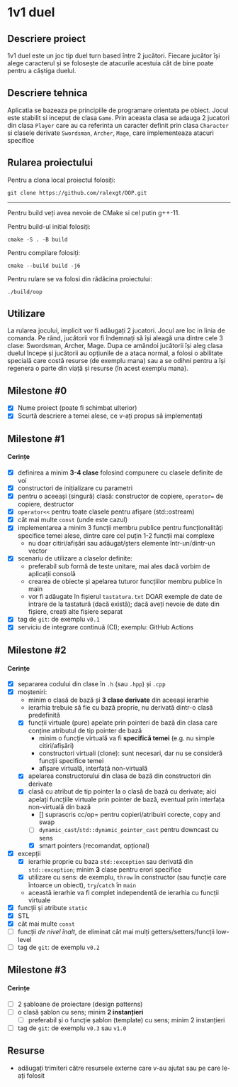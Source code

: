 # 1v1 duel

## Descriere proiect
1v1 duel este un joc tip duel turn based între 2 jucători. Fiecare jucător își alege caracterul și  se folosește de atacurile
acestuia cât de bine poate pentru a câștiga duelul.

## Descriere tehnica

Aplicatia se bazeaza pe principiile de programare orientata pe obiect. Jocul este stabilit si inceput de clasa `Game`.
Prin aceasta clasa se adauga 2 jucatori din clasa `Player` care au ca referinta un caracter definit prin clasa `Character`
si clasele derivate `Swordsman`, `Archer`, `Mage`, care implementeaza atacuri specifice

## Rularea proiectului
Pentru a clona local proiectul folosiți:
```
git clone https://github.com/ralexgt/OOP.git
```
---
Pentru build veți avea nevoie de CMake si cel putin g++-11.

Pentru build-ul initial folosiți:
```
cmake -S . -B build
```
Pentru compilare folosiți:
```
cmake --build build -j6
```
Pentru rulare se va folosi din rădăcina proiectului:
```
./build/oop
```

## Utilizare
La rularea jocului, implicit vor fi adăugați 2 jucatori. Jocul are loc in linia de comanda.
Pe rând, jucătorii vor fi îndemnați să își aleagă una
dintre cele 3 clase: Swordsman, Archer, Mage. Dupa ce amândoi jucătorii își aleg clasa duelul începe și jucătorii au
opțiunile de a ataca normal, a folosi o abilitate specială care costă resurse (de exemplu mana) sau a se odihni pentru
a își regenera o parte din viață și resurse (în acest exemplu mana).

## Milestone #0

- [x] Nume proiect (poate fi schimbat ulterior)
- [x] Scurtă descriere a temei alese, ce v-ați propus să implementați

## Milestone #1

#### Cerințe
- [x] definirea a minim **3-4 clase** folosind compunere cu clasele definite de voi
- [x] constructori de inițializare cu parametri
- [x] pentru o aceeași (singură) clasă: constructor de copiere, `operator=` de copiere, destructor
- [x] `operator<<` pentru toate clasele pentru afișare (std::ostream)
- [x] cât mai multe `const` (unde este cazul)
- [x] implementarea a minim 3 funcții membru publice pentru funcționalități specifice temei alese, dintre care cel puțin 1-2 funcții mai complexe
  - nu doar citiri/afișări sau adăugat/șters elemente într-un/dintr-un vector
- [x] scenariu de utilizare a claselor definite:
  - preferabil sub formă de teste unitare, mai ales dacă vorbim de aplicații consolă
  - crearea de obiecte și apelarea tuturor funcțiilor membru publice în main
  - vor fi adăugate în fișierul `tastatura.txt` DOAR exemple de date de intrare de la tastatură (dacă există); dacă aveți nevoie de date din fișiere, creați alte fișiere separat
- [x] tag de `git`: de exemplu `v0.1`
- [x] serviciu de integrare continuă (CI); exemplu: GitHub Actions

## Milestone #2

#### Cerințe
- [x] separarea codului din clase în `.h` (sau `.hpp`) și `.cpp`
- [x] moșteniri:
  - minim o clasă de bază și **3 clase derivate** din aceeași ierarhie
  - ierarhia trebuie să fie cu bază proprie, nu derivată dintr-o clasă predefinită
  - [x] funcții virtuale (pure) apelate prin pointeri de bază din clasa care conține atributul de tip pointer de bază
    - minim o funcție virtuală va fi **specifică temei** (e.g. nu simple citiri/afișări)
    - constructori virtuali (clone): sunt necesari, dar nu se consideră funcții specifice temei
    - afișare virtuală, interfață non-virtuală
  - [x] apelarea constructorului din clasa de bază din constructori din derivate
  - [x] clasă cu atribut de tip pointer la o clasă de bază cu derivate; aici apelați funcțiile virtuale prin pointer de bază, eventual prin interfața non-virtuală din bază
    - [] suprascris cc/op= pentru copieri/atribuiri corecte, copy and swap
    - [ ] `dynamic_cast`/`std::dynamic_pointer_cast` pentru downcast cu sens
    - [x] smart pointers (recomandat, opțional)
- [x] excepții
  - [x] ierarhie proprie cu baza `std::exception` sau derivată din `std::exception`; minim **3** clase pentru erori specifice
  - [x] utilizare cu sens: de exemplu, `throw` în constructor (sau funcție care întoarce un obiect), `try`/`catch` în `main`
  - această ierarhie va fi complet independentă de ierarhia cu funcții virtuale
- [x] funcții și atribute `static`
- [x] STL
- [x] cât mai multe `const`
- [ ] funcții *de nivel înalt*, de eliminat cât mai mulți getters/setters/funcții low-level
- [ ] tag de `git`: de exemplu `v0.2`

## Milestone #3

#### Cerințe
- [ ] 2 șabloane de proiectare (design patterns)
- [ ] o clasă șablon cu sens; minim **2 instanțieri**
  - [ ] preferabil și o funcție șablon (template) cu sens; minim 2 instanțieri
- [ ] tag de `git`: de exemplu `v0.3` sau `v1.0`

## Resurse
- adăugați trimiteri către resursele externe care v-au ajutat sau pe care le-ați folosit

